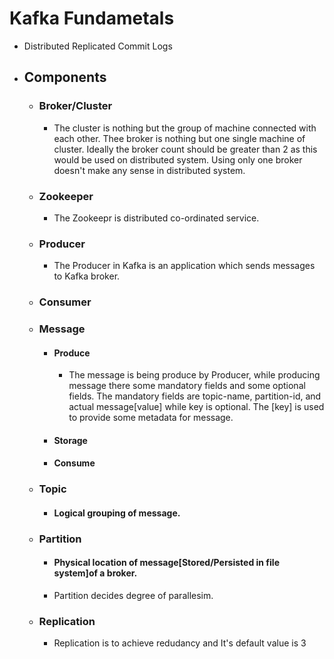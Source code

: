# Kafka Fundametals

 - Distributed Replicated Commit Logs

 - ## Components 
    - ### Broker/Cluster
      - The cluster is nothing but the group of machine connected with each other. Thee broker is nothing but one single machine of cluster. Ideally the broker count should be greater than 2 as this would be used on distributed system. Using only one broker doesn't make any sense in distributed system.

    - ### Zookeeper
      - The Zookeepr is distributed co-ordinated service.

    - ### Producer
      - The Producer in Kafka is an application which sends messages to Kafka broker.

    - ### Consumer

    - ### Message
       - #### Produce
         - The message is being produce by Producer, while producing message there some mandatory fields and some optional fields. The mandatory fields are topic-name, partition-id, and actual message[value] while key is optional. The [key] is used to provide some metadata for message. 
       - #### Storage

       - #### Consume

    - ### Topic
       - #### Logical grouping of message.

    - ### Partition
       - #### Physical location of message[Stored/Persisted in file system]of a broker.
       - Partition decides degree of parallesim.

    - ### Replication
       - Replication is to achieve redudancy and It's default value is 3